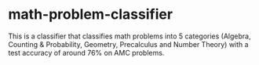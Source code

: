# math-problem-classifier
 This is a classifier that classifies math problems into 5 categories (Algebra, Counting & Probability, Geometry, Precalculus and Number Theory) with a test accuracy of around 76% on AMC problems.
